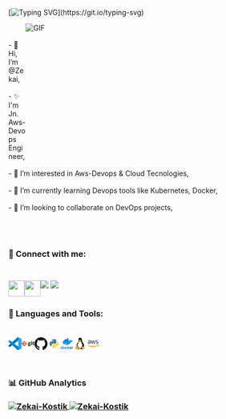 
[![Typing SVG](http://readme-typing-svg.herokuapp.com?font=Indie+Flower&size=25&pause=200&color=007ba7&lines=Hi+there..!+%F0%9F%96%90+I'm+Zekai,+;Welcome+to+My+GitHub+page...)](https://git.io/typing-svg)


<img align="right" alt="GIF" src="https://github.com/abhisheknaiidu/abhisheknaiidu/blob/master/code.gif?raw=true" width="470" height="280" />


<br>
<br/>
- 👋 Hi, I’m @Zekai,<br><br/>
- ✨ I'm Jn. Aws-Devops Engineer,<br><br/>
- 👀 I’m interested in Aws-Devops & Cloud Tecnologies,<br><br/>
- 🌱 I’m currently learning Devops tools like Kubernetes, Docker,<br><br/>
- 💞️ I’m looking to collaborate on DevOps projects,<br><br/>

<br>
<br />
<h3>📩  Connect with me:<br><br /><h3/>

[<img align="left" height="32" width="32" src="https://cdn.jsdelivr.net/npm/simple-icons@v4/icons/gmail.svg" />][gmail]
[<img align="left" height="32" width="32" src="https://cdn.jsdelivr.net/npm/simple-icons@v4/icons/medium.svg" />][medium]
<a href = "https://www.linkedin.com/in/zekai-kostik/"><img src="https://img.icons8.com/fluent/32/000000/linkedin.png"/></a>
<a href = "https://www.medium.com/in/@zekai.kostik2469/"><img src="https:///img.icons8.com/ios/32/medium-monogram--v1.png"/></a>
<br><br />

[linkedin]: www.linkedin.com/in/zekai-kostik
[medium]: https://medium.com/@zekai.kostik2469
[gmail]: mailto:zekai.kostik2469@gmail.com



🔧 Languages and Tools:<br><br />

[<img align="left" alt="Visual Studio Code" width="26px" src="https://raw.githubusercontent.com/github/explore/80688e429a7d4ef2fca1e82350fe8e3517d3494d/topics/visual-studio-code/visual-studio-code.png" />][vsCode]
[<img align="left" alt="Git" width="26px" src="https://raw.githubusercontent.com/github/explore/80688e429a7d4ef2fca1e82350fe8e3517d3494d/topics/git/git.png" />][git]
[<img align="left" alt="GitHub" width="26px" src="https://raw.githubusercontent.com/github/explore/78df643247d429f6cc873026c0622819ad797942/topics/github/github.png" />][github]
[<img align="left" alt="Python" width="26px" src="https://raw.githubusercontent.com/github/explore/cebd63002168a05a6a642f309227eefeccd92950/topics/python/python.png" />][python]
[<img align="left" alt="docker" width="26px" src="https://raw.githubusercontent.com/github/explore/80688e429a7d4ef2fca1e82350fe8e3517d3494d/topics/docker/docker.png" />][docker]
[<img align="left" alt="Linux" width="26px" src="https://raw.githubusercontent.com/github/explore/80688e429a7d4ef2fca1e82350fe8e3517d3494d/topics/linux/linux.png" />][Linux]
[<img align="left" alt="aws" width="26px" src="https://raw.githubusercontent.com/github/explore/80688e429a7d4ef2fca1e82350fe8e3517d3494d/topics/aws/aws.png" />][aws]

<br>
<br>

[aws]: https://aws.com/
[vsCode]: https://code.visualstudio.com/       
[git]: https://git-scm.com/
[github]: https://github.com/IbrahimTalha0
[Linux]: https://www.linux.org/
[python]: https://www.python.org/
[docker]: https://www.docker.com/
[grafana]: https://grafana.com/

<br />
<br />
📊 GitHub Analytics<br><br />

<a href="https://github.com/Zekai-Kostik">
  <img height="150em" align="center" src="https://github-readme-stats.vercel.app/api?username=Zekai-Kostik&show_icons=true&locale=en&theme=algolia&include_all_commits=true&count_private=true" alt="Zekai-Kostik"/>
  <img height="150em" align="center" src="https://github-readme-stats.vercel.app/api/top-langs?username=Zekai-Kostik&show_icons=true&locale=en&layout=compact&langs_count=8&theme=algolia" alt="Zekai-Kostik"/>
</a>
 

